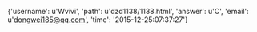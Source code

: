 {'username': u'Wvivi', 'path': u'dzd1138/1138.html', 'answer': u'C', 'email': u'dongwei185@qq.com', 'time': '2015-12-25:07:37:27'}